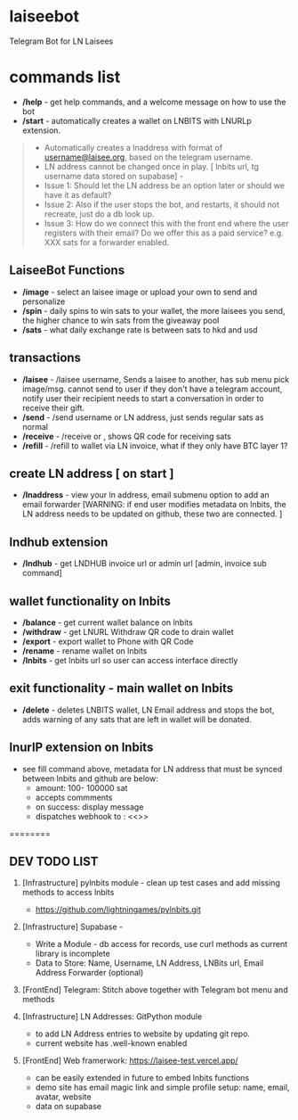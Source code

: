 # laiseebot
Telegram Bot for LN Laisees

# commands list
- **/help** - get help commands, and a welcome message on how to use the bot
- **/start** - automatically creates a wallet on LNBITS with LNURLp extension. 
> * Automatically creates a lnaddress with format of username@laisee.org, based on the telegram username. 
> * LN address cannot be changed once in play. [ lnbits url, tg username data stored on supabase] -
> * Issue 1: Should let the LN address be an option later or should we have it as default?
> * Issue 2: Also if the user stops the bot, and restarts, it should not recreate, just do a db look up. 
> * Issue 3: How do we connect this with the front end where the user registers with their email? Do we offer this as a paid service? e.g. XXX sats for a forwarder enabled.


## LaiseeBot Functions
- **/image** - select an laisee image or upload your own to send and personalize 
- **/spin** - daily spins to win sats to your wallet, the more laisees you send, the higher chance to win sats from the giveaway pool 
- **/sats** - what daily exchange rate is between sats to hkd and usd

## transactions
- **/laisee** - /laisee <amt> username, Sends a laisee to another, has sub menu pick image/msg. 
cannot send to user if they don't have a telegram account, notify user their recipient needs to start a conversation in order to receive their gift. 
- **/send** - /send <amt> username or LN address, just sends regular sats as normal
- **/receive** - /receive <amt> or <any amt> , shows QR code for receiving sats
- **/refill** - /refill <amt> to wallet via LN invoice, what if they only have BTC layer 1?

## create LN address [ on start ]
- **/lnaddress** - view your ln address, email submenu option to add an email forwarder [WARNING: if end user modifies metadata on lnbits, the LN address needs to be updated on github, these two are connected. ]

## lndhub extension
- **/lndhub** - get LNDHUB invoice url or admin url [admin, invoice sub command]

## wallet functionality on lnbits
- **/balance** - get current wallet balance on lnbits
- **/withdraw** - get LNURL Withdraw QR code to drain wallet
- **/export** - export wallet to Phone with QR Code
- **/rename** - rename wallet on lnbits
- **/lnbits** - get lnbits url so user can access interface directly

## exit functionality - main wallet on lnbits
- **/delete** - deletes LNBITS wallet, LN Email address and stops the bot, adds warning of any sats that are left in wallet will be donated. 

## lnurlP extension on lnbits
- see fill command above, metadata for LN address that must be synced between lnbits and github are below:
    * amount: 100- 100000 sat
    * accepts commments
    * on success: display message 
    * dispatches webhook to : <<>>

========

## DEV TODO LIST

1) [Infrastructure] pylnbits module - clean up test cases and add missing methods to access lnbits
    * https://github.com/lightningames/pylnbits.git

2) [Infrastructure] Supabase -  
    * Write a Module - db access for records, use curl methods as current library is incomplete
    * Data to Store: Name, Username, LN Address, LNBits url, Email Address Forwarder (optional)

3) [FrontEnd] Telegram: Stitch above together with Telegram bot menu and methods

4) [Infrastructure] LN Addresses: GitPython module
    * to add LN Address entries to website by updating git repo. 
    * current website has .well-known enabled
 
5) [FrontEnd] Web framerwork: https://laisee-test.vercel.app/
    * can be easily extended in future to embed lnbits functions
    * demo site has email magic link and simple profile setup: name, email, avatar, website
    * data on supabase
